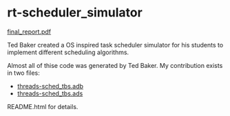 rt-scheduler_simulator
======================

[final_report.pdf](../../raw/master/plots/final_report.pdf)


Ted Baker created a OS inspired task scheduler simulator for his students to implement different scheduling algorithms.

Almost all of thise code was generated by Ted Baker. My contribution exists in two files:

* [threads-sched_tbs.adb](threads-sched_tbs.adb)
* [threads-sched_tbs.ads](threads-sched_tbs.ads)

README.html for details.

